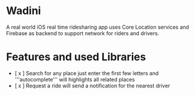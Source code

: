 # Wadini 
A real world iOS real time ridesharing app uses Core Location services and Firebase as backend 
to support network for riders and drivers.


# Features and used Libraries
- [ x ] Search for any place just enter the first few letters and '''autocomplete''' will highlights all related places
- [ x ] Request a ride will send a notification for the nearest driver
